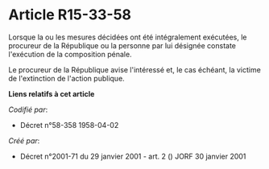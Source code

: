 # Article R15-33-58

Lorsque la ou les mesures décidées ont été intégralement exécutées, le procureur de la République ou la personne par lui
désignée constate l'exécution de la composition pénale.

Le procureur de la République avise l'intéressé et, le cas échéant, la victime de l'extinction de l'action publique.

**Liens relatifs à cet article**

_Codifié par_:

  - Décret n°58-358 1958-04-02

_Créé par_:

  - Décret n°2001-71 du 29 janvier 2001 - art. 2 () JORF 30 janvier 2001
